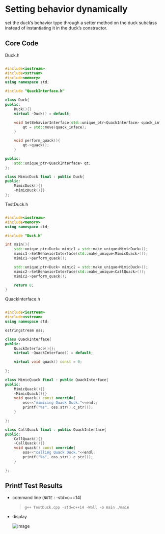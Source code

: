 # Setting behavior dynamically
set the duck’s behavior type through a setter method on the duck subclass instead of instantiating it in the duck’s constructor.

## Core Code
Duck.h
```hpp

#include<iostream>
#include<sstream>
#include<memory>
using namespace std;

#include "QuackInterface.h"

class Duck{
public:
	Duck(){}
	virtual ~Duck() = default;

	void SetBehaviorInterface(std::unique_ptr<QuackInterface> quack_inface){
		qt = std::move(quack_inface);
	}

	void perform_quack(){
		qt->quack();
	}

public:
	std::unique_ptr<QuackInterface> qt;
};

class MimicDuck final : public Duck{
public:
	MimicDuck(){}
	~MimicDuck(){}
};

```

TestDuck.h
```cpp

#include<iostream>
#include<memory>
using namespace std;

#include "Duck.h"

int main(){
	std::unique_ptr<Duck> mimic1 = std::make_unique<MimicDuck>();
	mimic1->SetBehaviorInterface(std::make_unique<MimicQuack>());
	mimic1->perform_quack();

	std::unique_ptr<Duck> mimic2 = std::make_unique<MimicDuck>();
	mimic2->SetBehaviorInterface(std::make_unique<CallQuack>());
	mimic2->perform_quack();

	return 0;
}

```

QuackInterface.h
```hpp

#include<iostream>
#include<sstream>
using namespace std;

ostringstream oss;

class QuackInterface{
public:
	QuackInterface(){};
	virtual ~QuackInterface() = default;

	virtual void quack() const = 0;
	
};

class MimicQuack final : public QuackInterface{
public:
	MimicQuack(){}
	~MimicQuack(){}
	void quack() const override{
		oss<<"mimicing Quack Duck."<<endl;
		printf("%s", oss.str().c_str());
	}

};

class CallQuack final : public QuackInterface{
public:
	CallQuack(){}
	~CallQuack(){}
	void quack() const override{
		oss<<"calling Quack Duck."<<endl;
		printf("%s", oss.str().c_str());
	}

};

```
## Printf Test Results
* command line (`NOTE` : -std=c++14)
	> `g++ TestDuck.cpp -std=c++14 -Wall -o main`
 	>  `./main`

* display <br>

 	![image](https://user-images.githubusercontent.com/31394900/120362969-39338b00-c33e-11eb-95a6-1cef844da833.png)


